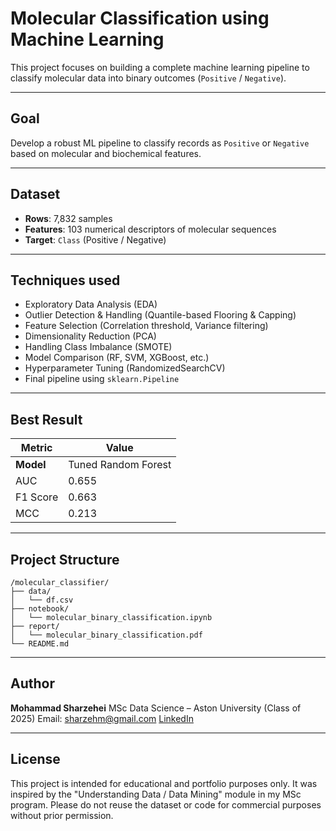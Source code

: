 # Molecular Classification using Machine Learning

This project focuses on building a complete machine learning pipeline to classify molecular data into binary outcomes (`Positive` / `Negative`).

---

## Goal
Develop a robust ML pipeline to classify records as `Positive` or `Negative` based on molecular and biochemical features.

---

## Dataset
- **Rows**: 7,832 samples  
- **Features**: 103 numerical descriptors of molecular sequences  
- **Target**: `Class` (Positive / Negative)

---

## Techniques used
- Exploratory Data Analysis (EDA)
- Outlier Detection & Handling (Quantile-based Flooring & Capping)
- Feature Selection (Correlation threshold, Variance filtering)
- Dimensionality Reduction (PCA)
- Handling Class Imbalance (SMOTE)
- Model Comparison (RF, SVM, XGBoost, etc.)
- Hyperparameter Tuning (RandomizedSearchCV)
- Final pipeline using `sklearn.Pipeline`

---

## Best Result
| Metric     | Value  |
|------------|--------|
| **Model**  | Tuned Random Forest |
| AUC        | 0.655 |
| F1 Score   | 0.663 |
| MCC        | 0.213 |

---

## Project Structure

```
/molecular_classifier/
├── data/
│   └── df.csv
├── notebook/
│   └── molecular_binary_classification.ipynb
├── report/
│   └── molecular_binary_classification.pdf
└── README.md
```

---

## Author
**Mohammad Sharzehei**
MSc Data Science – Aston University (Class of 2025)
Email: sharzehm@gmail.com
[LinkedIn](https://www.linkedin.com/in/msharzehei)

---

## License

This project is intended for educational and portfolio purposes only. It was inspired by the "Understanding Data / Data Mining" module in my MSc program. Please do not reuse the dataset or code for commercial purposes without prior permission.